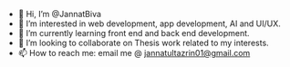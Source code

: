 - 👋 Hi, I’m @JannatBiva
- 👀 I’m interested in web development, app development, AI and UI/UX. 
- 🌱 I’m currently learning front end and back end development. 
- 💞️ I’m looking to collaborate on Thesis work related to my interests. 
- 📫 How to reach me: email me @ jannatultazrin01@gmail.com 

<!---
JannatBiva/JannatBiva is a ✨ special ✨ repository because its `README.md` (this file) appears on your GitHub profile.
You can click the Preview link to take a look at your changes.
--->
